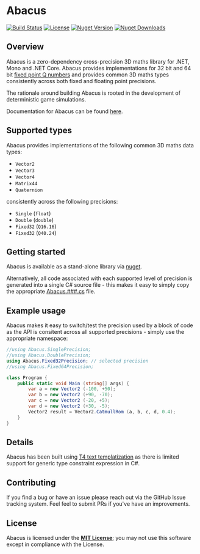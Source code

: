# Abacus

[![Build Status](https://img.shields.io/travis/sungiant/abacus)][status]
[![License](https://img.shields.io/github/license/sungiant/abacus)][mit]
[![Nuget Version](https://img.shields.io/nuget/v/Abacus)][nuget]
[![Nuget Downloads](https://img.shields.io/nuget/dt/Abacus)][nuget]

## Overview

Abacus is a zero-dependency cross-precision 3D maths library for .NET, Mono and .NET Core.  Abacus provides implementations for 32 bit and 64 bit [fixed point Q numbers][qnumbers] and provides common 3D maths types consistently across both fixed and floating point precisions.

The rationale around building Abacus is rooted in the development of deterministic game simulations.

Documentation for Abacus can be found [here][docs].

## Supported types

Abacus provides implementations of the following common 3D maths data types:

* `Vector2`
* `Vector3`
* `Vector4`
* `Matrix44`
* `Quaternion`

consistently across the following precisions:

* `Single` (`float`)
* `Double` (`double`)
* `Fixed32` (`Q16.16`)
* `Fixed32` (`Q40.24`)


## Getting started

Abacus is available as a stand-alone library via [nuget][nuget].

Alternatively, all code associated with each supported level of precision is generated into a single C# source file - this makes it easy to simply copy the appropriate [Abacus.###.cs][sources] file.

## Example usage

Abacus makes it easy to switch/test the precision used by a block of code as the API is consitent across all supported precisions - simply use the appropriate namespace:

```cs
//using Abacus.SinglePrecision;
//using Abacus.DoublePrecision;
using Abacus.Fixed32Precision; // selected precision
//using Abacus.Fixed64Precision;

class Program {
    public static void Main (string[] args) {
        var a = new Vector2 (-100, +50);
        var b = new Vector2 (+90, -70);
        var c = new Vector2 (-20, +5);
        var d = new Vector2 (+30, -5);
        Vector2 result = Vector2.CatmullRom (a, b, c, d, 0.4);
    }
}

```

## Details

Abacus has been built using [T4 text templatization][t4] as there is limited support for generic type constraint expression in C#. 

## Contributing

If you find a bug or have an issue please reach out via the GitHub Issue tracking system.  Feel feel to submit PRs if you've have an improvements.

## License

Abacus is licensed under the **[MIT License][mit]**; you may not use this software except in compliance with the License.

[mit]: https://raw.githubusercontent.com/sungiant/abacus/master/LICENSE
[nuget]: https://www.nuget.org/packages/Abacus/
[sources]: https://github.com/sungiant/abacus/tree/master/source/abacus/src/main
[status]: https://travis-ci.org/sungiant/abacus
[docs]: http://sungiant.github.io/abacus/annotated.html
[qnumbers]: https://en.wikipedia.org/wiki/Q_(number_format)
[t4]: https://en.wikipedia.org/wiki/Text_Template_Transformation_Toolkit

